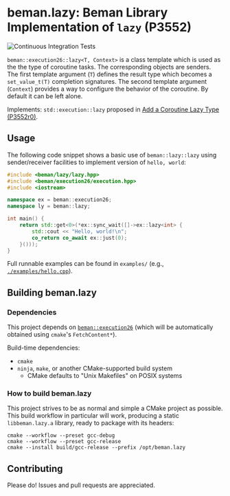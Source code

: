 <!--
SPDX-License-Identifier: Apache-2.0 WITH LLVM-exception
-->

# beman.lazy: Beman Library Implementation of `lazy` (P3552)

![Continuous Integration Tests](https://github.com/bemanproject/lazy/actions/workflows/ci_tests.yml/badge.svg)

`beman::execution26::lazy<T, Context>` is a class template which
is used as the the type of coroutine tasks. The corresponding objects
are senders.  The first template argument (`T`) defines the result
type which becomes a `set_value_t(T)` completion signatures. The
second template argument (`Context`) provides a way to configure
the behavior of the coroutine. By default it can be left alone.

Implements: `std::execution::lazy` proposed in [Add a Coroutine Lazy Type (P3552r0)](https://wg21.link/P3552r0).

## Usage

The following code snippet shows a basic use of `beman::lazy::lazy`
using sender/receiver facilities to implement version of `hello,
world`:

```cpp
#include <beman/lazy/lazy.hpp>
#include <beman/execution26/execution.hpp>
#include <iostream>

namespace ex = beman::execution26;
namespace ly = beman::lazy;

int main() {
    return std::get<0>(*ex::sync_wait([]->ex::lazy<int> {
        std::cout << "Hello, world!\n";
        co_return co_await ex::just(0);
    }()));
}
```

Full runnable examples can be found in `examples/` (e.g., [`./examples/hello.cpp`](./examples/hello.cpp)).

## Building beman.lazy

### Dependencies

This project depends on
[`beman::execution26`](https://bemanproject/execution26) (which
will be automatically obtained using `cmake`'s `FetchContent*`).

Build-time dependencies:

- `cmake`
- `ninja`, `make`, or another CMake-supported build system
  - CMake defaults to "Unix Makefiles" on POSIX systems

### How to build beman.lazy

This project strives to be as normal and simple a CMake project as
possible.  This build workflow in particular will work, producing
a static `libbeman.lazy.a` library, ready to package with its
headers:

```shell
cmake --workflow --preset gcc-debug
cmake --workflow --preset gcc-release
cmake --install build/gcc-release --prefix /opt/beman.lazy
```

## Contributing

Please do! Issues and pull requests are appreciated.
